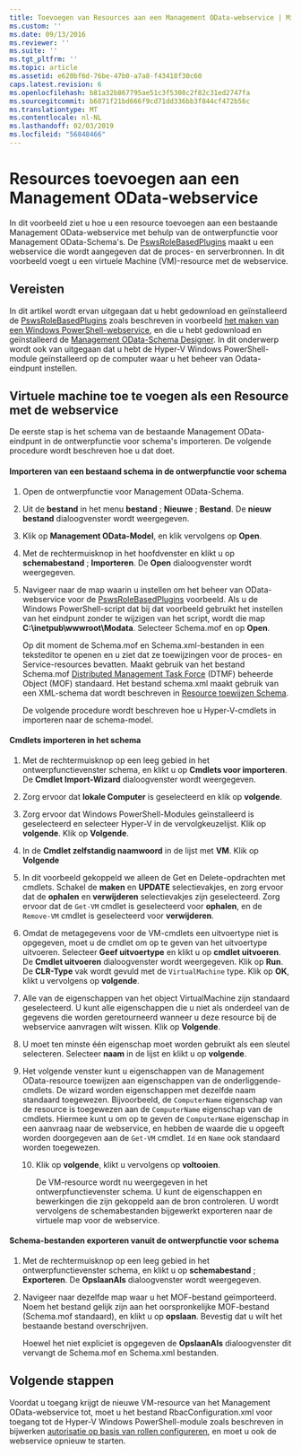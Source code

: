 ```yaml
---
title: Toevoegen van Resources aan een Management OData-webservice | Microsoft Docs
ms.custom: ''
ms.date: 09/13/2016
ms.reviewer: ''
ms.suite: ''
ms.tgt_pltfrm: ''
ms.topic: article
ms.assetid: e620bf6d-76be-47b0-a7a8-f43418f30c60
caps.latest.revision: 6
ms.openlocfilehash: b81a32b867795ae51c3f5308c2f82c31ed2747fa
ms.sourcegitcommit: b6871f21bd666f9cd71dd336bb3f844cf472b56c
ms.translationtype: MT
ms.contentlocale: nl-NL
ms.lasthandoff: 02/03/2019
ms.locfileid: "56848466"
---
```

# <a name="adding-resources-to-a-management-odata-web-service"></a>Resources toevoegen aan een Management OData-webservice

In dit voorbeeld ziet u hoe u een resource toevoegen aan een bestaande Management OData-webservice met behulp van de ontwerpfunctie voor Management OData-Schema's. De [PswsRoleBasedPlugins](https://code.msdn.microsoft.com:443/windowsdesktop/PswsRoleBasedPlugins-9c79b75a) maakt u een webservice die wordt aangegeven dat de proces- en serverbronnen. In dit voorbeeld voegt u een virtuele Machine (VM)-resource met de webservice.

## <a name="prerequisites"></a>Vereisten

In dit artikel wordt ervan uitgegaan dat u hebt gedownload en geïnstalleerd de [PswsRoleBasedPlugins](https://code.msdn.microsoft.com:443/windowsdesktop/PswsRoleBasedPlugins-9c79b75a) zoals beschreven in voorbeeld [het maken van een Windows PowerShell-webservice](./creating-a-management-odata-web-service.md), en die u hebt gedownload en geïnstalleerd de [Management OData-Schema Designer](https://marketplace.visualstudio.com/items?itemName=jlisc0.ManagementODataSchemaDesigner). In dit onderwerp wordt ook van uitgegaan dat u hebt de Hyper-V Windows PowerShell-module geïnstalleerd op de computer waar u het beheer van Odata-eindpunt instellen.

## <a name="adding-vm-as-a-resource-to-the-web-service"></a>Virtuele machine toe te voegen als een Resource met de webservice

De eerste stap is het schema van de bestaande Management OData-eindpunt in de ontwerpfunctie voor schema's importeren. De volgende procedure wordt beschreven hoe u dat doet.

#### <a name="importing-an-existing-schema-into-the-schema-designer"></a>Importeren van een bestaand schema in de ontwerpfunctie voor schema

1. Open de ontwerpfunctie voor Management OData-Schema.

2. Uit de **bestand** in het menu **bestand** ; **Nieuwe** ; **Bestand**. De **nieuw bestand** dialoogvenster wordt weergegeven.

3. Klik op **Management OData-Model**, en klik vervolgens op **Open**.

4. Met de rechtermuisknop in het hoofdvenster en klikt u op **schemabestand** ; **Importeren**. De **Open** dialoogvenster wordt weergegeven.

5. Navigeer naar de map waarin u instellen om het beheer van OData-webservice voor de [PswsRoleBasedPlugins](https://code.msdn.microsoft.com:443/windowsdesktop/PswsRoleBasedPlugins-9c79b75a) voorbeeld. Als u de Windows PowerShell-script dat bij dat voorbeeld gebruikt het instellen van het eindpunt zonder te wijzigen van het script, wordt die map **C:\inetpub\wwwroot\Modata**. Selecteer Schema.mof en op **Open**.

   Op dit moment de Schema.mof en Schema.xml-bestanden in een teksteditor te openen en u ziet dat ze toewijzingen voor de proces- en Service-resources bevatten. Maakt gebruik van het bestand Schema.mof [Distributed Management Task Force](https://www.dmtf.org/) (DTMF) beheerde Object (MOF) standaard. Het bestand schema.xml maakt gebruik van een XML-schema dat wordt beschreven in [Resource toewijzen Schema](./resource-mapping-schema.md).

   De volgende procedure wordt beschreven hoe u Hyper-V-cmdlets in importeren naar de schema-model.

#### <a name="importing-cmdlets-into-the-schema"></a>Cmdlets importeren in het schema

1. Met de rechtermuisknop op een leeg gebied in het ontwerpfunctievenster schema, en klikt u op **Cmdlets voor importeren**. De **Cmdlet Import-Wizard** dialoogvenster wordt weergegeven.

2. Zorg ervoor dat **lokale Computer** is geselecteerd en klik op **volgende**.

3. Zorg ervoor dat Windows PowerShell-Modules geïnstalleerd is geselecteerd en selecteer Hyper-V in de vervolgkeuzelijst. Klik op **volgende**. Klik op **Volgende**.

4. In de **Cmdlet zelfstandig naamwoord** in de lijst met **VM**. Klik op **Volgende**

5. In dit voorbeeld gekoppeld we alleen de Get en Delete-opdrachten met cmdlets. Schakel de **maken** en **UPDATE** selectievakjes, en zorg ervoor dat de **ophalen** en **verwijderen** selectievakjes zijn geselecteerd. Zorg ervoor dat de `Get-VM` cmdlet is geselecteerd voor **ophalen**, en de `Remove-VM` cmdlet is geselecteerd voor **verwijderen**.

6. Omdat de metagegevens voor de VM-cmdlets een uitvoertype niet is opgegeven, moet u de cmdlet om op te geven van het uitvoertype uitvoeren. Selecteer **Geef uitvoertype** en klikt u op **cmdlet uitvoeren**. De **Cmdlet uitvoeren** dialoogvenster wordt weergegeven. Klik op **Run**. De **CLR-Type** vak wordt gevuld met de `VirtualMachine` type. Klik op **OK**, klikt u vervolgens op **volgende**.

7. Alle van de eigenschappen van het object VirtualMachine zijn standaard geselecteerd. U kunt alle eigenschappen die u niet als onderdeel van de gegevens die worden geretourneerd wanneer u deze resource bij de webservice aanvragen wilt wissen. Klik op **Volgende**.

8. U moet ten minste één eigenschap moet worden gebruikt als een sleutel selecteren. Selecteer **naam** in de lijst en klikt u op **volgende**.

9. Het volgende venster kunt u eigenschappen van de Management OData-resource toewijzen aan eigenschappen van de onderliggende-cmdlets. De wizard worden eigenschappen met dezelfde naam standaard toegewezen. Bijvoorbeeld, de `ComputerName` eigenschap van de resource is toegewezen aan de `ComputerName` eigenschap van de cmdlets.  Hiermee kunt u om op te geven de `ComputerName` eigenschap in een aanvraag naar de webservice, en hebben de waarde die u opgeeft worden doorgegeven aan de `Get-VM` cmdlet. `Id` en `Name` ook standaard worden toegewezen.

   10. Klik op **volgende**, klikt u vervolgens op **voltooien**.

       De VM-resource wordt nu weergegeven in het ontwerpfunctievenster schema. U kunt de eigenschappen en bewerkingen die zijn gekoppeld aan de bron controleren. U wordt vervolgens de schemabestanden bijgewerkt exporteren naar de virtuele map voor de webservice.

#### <a name="exporting-schema-files-from-the-schema-designer"></a>Schema-bestanden exporteren vanuit de ontwerpfunctie voor schema

1. Met de rechtermuisknop op een leeg gebied in het ontwerpfunctievenster schema, en klikt u op **schemabestand** ; **Exporteren**. De **OpslaanAls** dialoogvenster wordt weergegeven.

2. Navigeer naar dezelfde map waar u het MOF-bestand geïmporteerd. Noem het bestand gelijk zijn aan het oorspronkelijke MOF-bestand (Schema.mof standaard), en klikt u op **opslaan**. Bevestig dat u wilt het bestaande bestand overschrijven.

   Hoewel het niet expliciet is opgegeven de **OpslaanAls** dialoogvenster dit vervangt de Schema.mof en Schema.xml bestanden.

## <a name="next-steps"></a>Volgende stappen

Voordat u toegang krijgt de nieuwe VM-resource van het Management OData-webservice tot, moet u het bestand RbacConfiguration.xml voor toegang tot de Hyper-V Windows PowerShell-module zoals beschreven in bijwerken [autorisatie op basis van rollen configureren](./configuring-role-based-authorization.md), en moet u ook de webservice opnieuw te starten.
